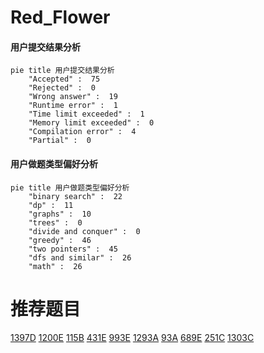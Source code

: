 # Red_Flower

<!-- tabs:start -->



#### **用户提交结果分析**

```mermaid
pie title 用户提交结果分析
    "Accepted" :  75
    "Rejected" :  0
    "Wrong answer" :  19
    "Runtime error" :  1
    "Time limit exceeded" :  1
    "Memory limit exceeded" :  0
    "Compilation error" :  4
    "Partial" :  0
```

#### **用户做题类型偏好分析**

```mermaid
pie title 用户做题类型偏好分析
    "binary search" :  22
    "dp" :  11
    "graphs" :  10
    "trees" :  0
    "divide and conquer" :  0
    "greedy" :  46
    "two pointers" :  45
    "dfs and similar" :  26
    "math" :  26
```



<!-- tabs:end -->
# 推荐题目
[1397D](https://codeforces.com/contest/1397/problem/D)
[1200E](https://codeforces.com/contest/1200/problem/E)
[115B](https://codeforces.com/contest/115/problem/B)
[431E](https://codeforces.com/contest/431/problem/E)
[993E](https://codeforces.com/contest/993/problem/E)
[1293A](https://codeforces.com/contest/1293/problem/A)
[93A](https://codeforces.com/contest/93/problem/A)
[689E](https://codeforces.com/contest/689/problem/E)
[251C](https://codeforces.com/contest/251/problem/C)
[1303C](https://codeforces.com/contest/1303/problem/C)
